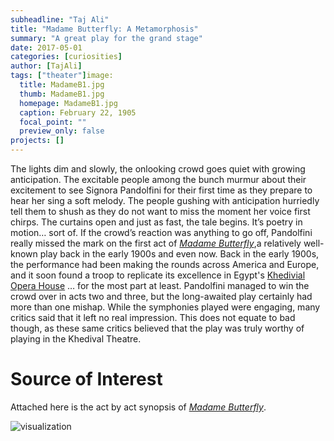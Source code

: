 ```yaml
---
subheadline: "Taj Ali"
title: "Madame Butterfly: A Metamorphosis"
summary: "A great play for the grand stage"
date: 2017-05-01
categories: [curiosities]
author: [TajAli]
tags: ["theater"]image:
  title: MadameB1.jpg
  thumb: MadameB1.jpg
  homepage: MadameB1.jpg
  caption: February 22, 1905
  focal_point: ""
  preview_only: false
projects: []
---
```

The lights dim and slowly, the onlooking crowd goes quiet with growing anticipation. The excitable people among the bunch murmur about their excitement to see Signora Pandolfini for their first time as they prepare to hear her sing a soft melody. The people gushing with anticipation hurriedly tell them to shush as they do not want to miss the moment her voice first chirps. The curtains open and just as fast, the tale begins. It’s poetry in motion… sort of. If the crowd’s reaction was anything to go off, Pandolfini really missed the mark on the first act of *[Madame Butterfly](http://www.musicwithease.com/puccini-butterfly-story.html)*,a relatively well-known play back in the early 1900s and even now. Back in the early 1900s, the performance had been making the rounds across America and Europe, and it soon found a troop to replicate its excellence in Egypt's [Khedivial Opera House](http://www.cairoopera.org/history.php?lan=En) … for the most part at least. Pandolfini managed to win the crowd over in acts two and three, but the long-awaited play certainly had more than one mishap. While the symphonies played were engaging, many critics said that it left no real impression. This does not equate to bad though, as these same critics believed that the play was truly worthy of playing in the Khedival Theatre.

# Source of Interest
 Attached here is the act by act synopsis of [*Madame
 Butterfly*](http://www.columbia.edu/itc/music/NYCO/butterfly/synopsis.html).

![visualization](https://github.com/dig-eg-gaz/dig-eg-gaz.github.io/blob/master/images/MadameB2.jpg?raw=true)
